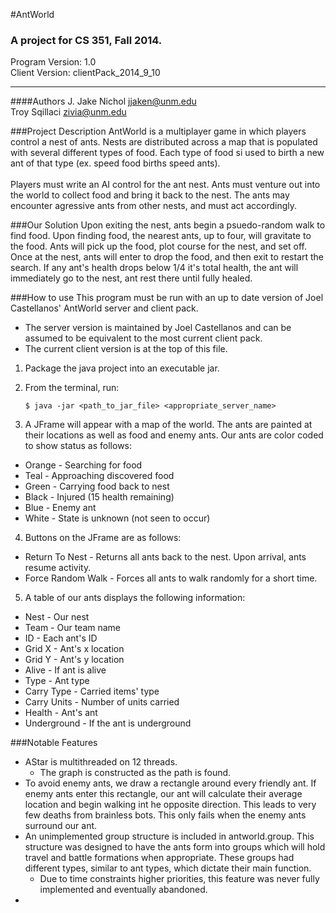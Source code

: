 #AntWorld
### A project for CS 351, Fall 2014.
Program Version: 1.0 <br>
Client Version: clientPack_2014_9_10

------------------------------------------------------------------


####Authors
J. Jake Nichol  jjaken@unm.edu <br>
Troy Sqillaci   zivia@unm.edu

###Project Description
AntWorld is a multiplayer game in which players control a nest of ants.  Nests are distributed across a map that is populated with several different types of food.  Each type of food si used to birth a new ant of that type (ex. speed food births speed ants).<br> <br>
Players must write an AI control for the ant nest.  Ants must venture out into the world to collect food and bring it back to the nest.  The ants may encounter agressive ants from other nests, and must act accordingly.  

###Our Solution
Upon exiting the nest, ants begin a psuedo-random walk to find food.  Upon finding food, the nearest ants, up to four, will gravitate to the food.  Ants will pick up the food, plot course for the nest, and set off.  Once at the nest, ants will enter to drop the food, and then exit to restart the search.  If any ant's health drops below 1/4 it's total health, the ant will immediately go to the nest, ant rest there until fully healed.  

###How to use
This program must be run with an up to date version of Joel Castellanos' AntWorld server and client pack.
  * The server version is maintained by Joel Castellanos and can be assumed to be equivalent to the most current client pack.
  * The current client version is at the top of this file.


1. Package the java project into an executable jar.
2. From the terminal, run:


    ```
    $ java -jar <path_to_jar_file> <appropriate_server_name>
    ```


3. A JFrame will appear with a map of the world.  The ants are painted at their locations as well as food and enemy ants.  Our ants are color coded to show status as follows:
  * Orange - Searching for food
  * Teal - Approaching discovered food
  * Green - Carrying food back to nest
  * Black - Injured (15 health remaining)
  * Blue - Enemy ant
  * White - State is unknown (not seen to occur)


4. Buttons on the JFrame are as follows:
  * Return To Nest - Returns all ants back to the nest.  Upon arrival, ants resume activity.
  * Force Random Walk - Forces all ants to walk randomly for a short time.


5. A table of our ants displays the following information:
  * Nest - Our nest
  * Team - Our team name
  * ID - Each ant's ID
  * Grid X - Ant's x location
  * Grid Y - Ant's y location
  * Alive - If ant is alive
  * Type - Ant type
  * Carry Type - Carried items' type
  * Carry Units - Number of units carried
  * Health - Ant's ant
  * Underground - If the ant is underground


###Notable Features
* AStar is multithreaded on 12 threads.
  * The graph is constructed as the path is found.
* To avoid enemy ants, we draw a rectangle around every friendly ant.  If enemy ants enter this rectangle, our ant will calculate their average location and begin walking int he opposite direction.  This leads to very few deaths from brainless bots.  This only fails when the enemy ants surround our ant.
* An unimplemented group structure is included in antworld.group.  This structure was designed to have the ants form into groups which will hold travel and battle formations when appropriate.  These groups had different types, similar to ant types, which dictate their main function.  
  * Due to time constraints higher priorities, this feature was never fully implemented and eventually abandoned.
* 
